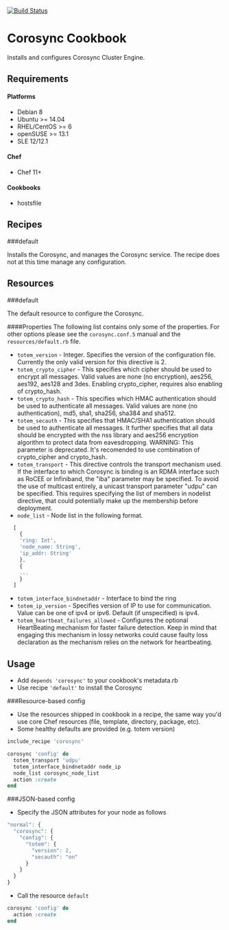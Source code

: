 [![Build Status](https://travis-ci.com/ist-dsi/corosync-cookbook.svg?branch=master)](https://travis-ci.com/ist-dsi/corosync-cookbook)

Corosync Cookbook
=================

Installs and configures Corosync Cluster Engine.

Requirements
------------
#### Platforms
- Debian 8
- Ubuntu >= 14.04
- RHEL/CentOS >= 6
- openSUSE >= 13.1
- SLE 12/12.1

#### Chef
- Chef 11+

#### Cookbooks
- hostsfile

Recipes
-------

###default

Installs the Corosync, and manages the Corosync service. 
The recipe does not at this time manage any configuration.

Resources
---------

###default

The default resource to configure the Corosync.

####Properties
The following list contains only some of the properties.
For other options please see the `corosync.conf.5` manual and the ```resources/default.rb``` file.

- `totem_version` - Integer. Specifies the version of the configuration file.
              Currently the only valid version for this directive is 2.
- `totem_crypto_cipher` - This specifies which  cipher  should  be  used  to  encrypt  all
              messages.   Valid  values  are  none  (no  encryption),  aes256,
              aes192, aes128 and 3des.  Enabling crypto_cipher, requires  also
              enabling of crypto_hash.
- `totem_crypto_hash` - This specifies which  HMAC  authentication  should  be  used  to
              authenticate   all   messages.   Valid   values   are  none  (no
              authentication), md5, sha1, sha256, sha384 and sha512.
- `totem_secauth` - This  specifies  that HMAC/SHA1 authentication should be used to
              authenticate all messages.  It further specifies that  all  data
              should  be  encrypted with the nss library and aes256 encryption
              algorithm to protect data from eavesdropping.
              WARNING: This parameter is deprecated. It's  recomended  to  use
              combination of crypto_cipher and crypto_hash.
- `totem_transport` - This directive controls the transport mechanism  used.   If  the
              interface to which Corosync is binding is an RDMA interface such
              as RoCEE or Infiniband, the "iba" parameter  may  be  specified.
              To  avoid  the  use  of  multicast entirely, a unicast transport
              parameter "udpu" can be specified.  This requires specifying the
              list  of  members  in nodelist directive, that could potentially
              make up the membership before deployment.
- `node_list` - Node list in the following format.
```javascript
  [
    {
    'ring: Int', 
    'node_name: String', 
    'ip_addr: String'
    },
    {
    ...
    }
  ]
```
- `totem_interface_bindnetaddr` - Interface to bind the ring
- `totem_ip_version` - Specifies version of IP to use for communication. Value  can  be
              one of ipv4 or ipv6. Default (if unspecified) is ipv4.
- `totem_heartbeat_failures_allowed` - Configures  the  optional  HeartBeating
              mechanism  for  faster  failure  detection.  Keep  in  mind that
              engaging this mechanism in lossy  networks  could  cause  faulty
              loss  declaration  as  the  mechanism  relies on the network for
              heartbeating.

Usage
-----
- Add ```depends 'corosync'``` to your cookbook's metadata.rb
- Use recipe ```'default'``` to install the Corosync

###Resource-based config

- Use the resources shipped in cookbook in a recipe, the same way you'd
  use core Chef resources (file, template, directory, package, etc).
- Some healthy defaults are provided (e.g. totem version)

```ruby
include_recipe 'corosync'

corosync 'config' do
  totem_transport 'udpu'
  totem_interface_bindnetaddr node_ip
  node_list corosync_node_list
  action :create
end
```

###JSON-based config

- Specify the JSON attributes for your node as follows

```javascript
"normal": {
  "corosync": {
    "config": {
      "totem": {
        "version": 2,
        "secauth": "on"
      }
    }
  }
}
```

- Call the resource ```default```

```ruby
corosync 'config' do
  action :create
end
```
